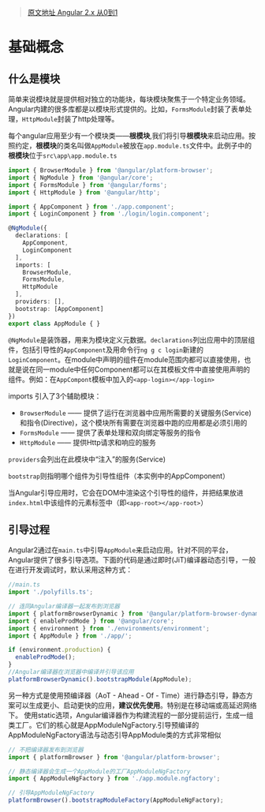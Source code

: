 
> [原文地址 Angular 2.x 从0到1](https://github.com/wpcfan/awesome-tutorials/tree/master/angular2/ng2-tut#angular-2x-%E4%BB%8E0%E5%88%B01)


# 基础概念

## 什么是模块

简单来说模块就是提供相对独立的功能块，每块模块聚焦于一个特定业务领域。Angular内建的很多库都是以模块形式提供的。比如，`FormsModule`封装了表单处理，`HttpModule`封装了http处理等。
  
每个angular应用至少有一个模块类——**根模块**,我们将引导**根模块**来启动应用。按照约定，**根模块**的类名叫做`AppModule`被放在`app.module.ts`文件中。此例子中的**根模块**位于`src\app\app.module.ts`
```typescript
import { BrowserModule } from '@angular/platform-browser';
import { NgModule } from '@angular/core';
import { FormsModule } from '@angular/forms';
import { HttpModule } from '@angular/http';

import { AppComponent } from './app.component';
import { LoginComponent } from './login/login.component';

@NgModule({
  declarations: [
    AppComponent,
    LoginComponent
  ],
  imports: [
    BrowserModule,
    FormsModule,
    HttpModule
  ],
  providers: [],
  bootstrap: [AppComponent]
})
export class AppModule { }

```
  
`@NgModule`是装饰器，用来为模块定义元数据。`declarations`列出应用中的顶层组件，包括引导性的`AppComponent`及用命令行`ng g c login`新建的`LoginComponent`。在module中声明的组件在module范围内都可以直接使用，也就是说在同一module中任何Component都可以在其模板文件中直接使用声明的组件。例如：在`AppCompont`模板中加入的`<app-login></app-login>`
  
imports 引入了3个辅助模块：
* `BrowserModule` —— 提供了运行在浏览器中应用所需要的关键服务(Service)和指令(Directive)，这个模块所有需要在浏览器中跑的应用都是必须引用的
* `FormsModule` —— 提供了表单处理和双向绑定等服务的指令
* `HttpModule` —— 提供Http请求和响应的服务
  
`providers`会列出在此模块中“注入”的服务(Service)
  
`bootstrap`则指明哪个组件为引导性组件（本实例中的AppComponent）
  
当Angular引导应用时，它会在DOM中渲染这个引导性的组件，并把结果放进`index.html`中该组件的元素标签中（即`<app-root></app-root>`）
  
## 引导过程
  
Angular2通过在`main.ts`中引导`AppModule`来启动应用。针对不同的平台，Angular提供了很多引导选项。下面的代码是通过即时(JiT)编译器动态引导，一般在进行开发调试时，默认采用这种方式：
```typescript
//main.ts
import './polyfills.ts';

// 连同Angular编译器一起发布到浏览器
import { platformBrowserDynamic } from '@angular/platform-browser-dynamic';
import { enableProdMode } from '@angular/core';
import { environment } from './environments/environment';
import { AppModule } from './app/';

if (environment.production) {
  enableProdMode();
}
//Angular编译器在浏览器中编译并引导该应用
platformBrowserDynamic().bootstrapModule(AppModule);
```
   
另一种方式是使用预编译器（AoT - Ahead - Of - Time）进行静态引导，静态方案可以生成更小、启动更快的应用，**建议优先使用**。特别是在移动端或高延迟网络下。
使用static选项，Angular编译器作为构建流程的一部分提前运行，生成一组类工厂。它们的核心就是AppModuleNgFactory.引导预编译的AppModuleNgFactory语法与动态引导AppModule类的方式非常相似
```typescript
// 不把编译器发布到浏览器
import { platformBrowser } from '@angular/platform-browser';

// 静态编译器会生成一个AppModule的工厂AppModuleNgFactory
import { AppModuleNgFactory } from './app.module.ngfactory';

// 引导AppModuleNgFactory
platformBrowser().bootstrapModuleFactory(AppModuleNgFactory);
```








